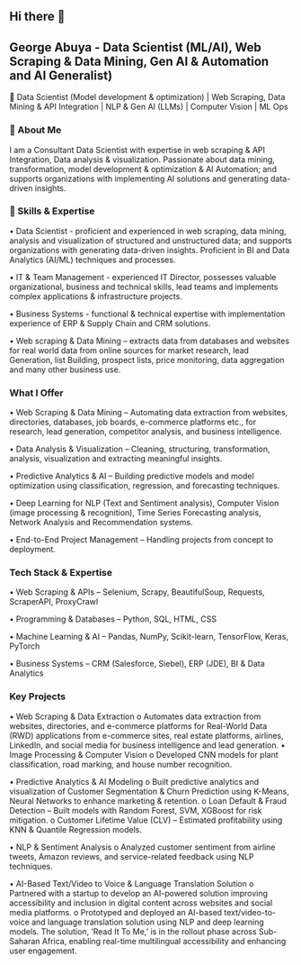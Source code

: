 ## Hi there 👋

## George Abuya - Data Scientist (ML/AI), Web Scraping & Data Mining, Gen AI & Automation and AI Generalist)

🚀 Data Scientist (Model development & optimization) | Web Scraping, Data Mining & API Integration | NLP & Gen AI (LLMs) | Computer Vision | ML Ops

### 🔹 About Me

I am a Consultant Data Scientist with expertise in web scraping & API Integration, Data analysis & visualization. Passionate about data mining, transformation, model development & optimization & AI Automation; and supports organizations with implementing AI solutions and generating data-driven insights.

### 📌 Skills & Expertise

•	Data Scientist - proficient and experienced in web scraping, data mining, analysis and visualization of structured and unstructured data; and supports organizations with generating data-driven insights. Proficient in BI and Data Analytics (AI/ML) techniques and processes.

•	IT & Team Management - experienced IT Director, possesses valuable organizational, business and technical skills, lead teams and implements complex applications & infrastructure projects.

•	Business Systems - functional & technical expertise with implementation experience of ERP & Supply Chain and CRM solutions.

•	Web scraping & Data Mining – extracts data from databases and websites for real world data from online sources for market research, lead Generation, list Building, prospect lists, price monitoring, data aggregation and many other business use.

### What I Offer

•	Web Scraping & Data Mining – Automating data extraction from websites, directories, databases, job boards, e-commerce platforms etc., for research, lead generation, competitor analysis, and business intelligence.

•	Data Analysis & Visualization – Cleaning, structuring, transformation, analysis, visualization and extracting meaningful insights.

•	Predictive Analytics & AI – Building predictive models and model optimization using classification, regression, and forecasting techniques.

•	Deep Learning for NLP (Text and Sentiment analysis), Computer Vision (image processing & recognition), Time Series Forecasting analysis, Network Analysis and Recommendation systems.

•	End-to-End Project Management – Handling projects from concept to deployment.

### Tech Stack & Expertise

•	Web Scraping & APIs – Selenium, Scrapy, BeautifulSoup, Requests, ScraperAPI, ProxyCrawl

•	Programming & Databases – Python, SQL, HTML, CSS 

•	Machine Learning & AI – Pandas, NumPy, Scikit-learn, TensorFlow, Keras, PyTorch

•	Business Systems – CRM (Salesforce, Siebel), ERP (JDE), BI & Data Analytics

### Key Projects

•	Web Scraping & Data Extraction
o	Automates data extraction from websites, directories, and e-commerce platforms for Real-World Data (RWD) applications from e-commerce sites, real estate platforms, airlines, LinkedIn, and social media for business intelligence and lead generation.
•	Image Processing & Computer Vision
o	Developed CNN models for plant classification, road marking, and house number recognition.

•	Predictive Analytics & AI Modeling 
o	Built predictive analytics and visualization of Customer Segmentation & Churn Prediction using K-Means, Neural Networks to enhance marketing & retention.
o	Loan Default & Fraud Detection – Built models with Random Forest, SVM, XGBoost for risk mitigation.
o	Customer Lifetime Value (CLV) – Estimated profitability using KNN & Quantile Regression models.

•	NLP & Sentiment Analysis
o	Analyzed customer sentiment from airline tweets, Amazon reviews, and service-related feedback using NLP techniques.

•	AI-Based Text/Video to Voice & Language Translation Solution
o	Partnered with a startup to develop an AI-powered solution improving accessibility and inclusion in digital content across websites and social media platforms.
o	Prototyped and deployed an AI-based text/video-to-voice and language translation solution using NLP and deep learning models. The solution, ‘Read It To Me,’ is in the rollout phase across Sub-Saharan Africa, enabling real-time multilingual accessibility and enhancing user engagement.

